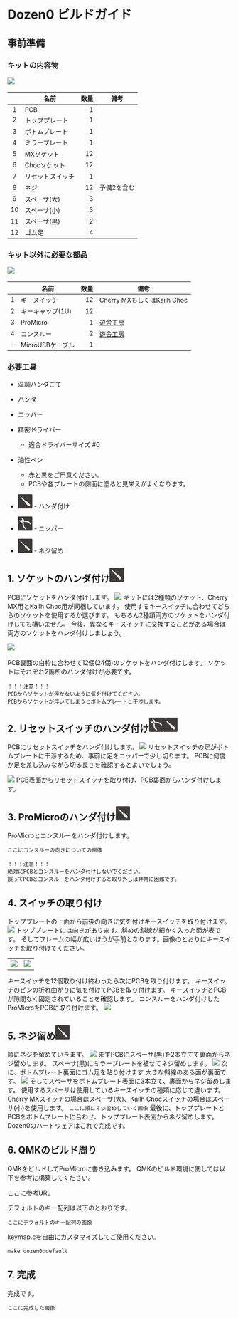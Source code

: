 # Dozen0 ビルドガイド

## 事前準備

### キットの内容物
![](../images/IMG_0008_e.png)

|| 名前 | 数量 | 備考 |
|:---:|---|---:|---|
|1|PCB|1||
|2|トッププレート|1||
|3|ボトムプレート|1||
|4|ミラープレート|1||
|5|MXソケット|12||
|6|Chocソケット|12||
|7|リセットスイッチ|1||
|8|ネジ|12|予備2を含む|
|9|スペーサ(大)|3||
|10|スペーサ(小)|3||
|11|スペーサ(黒)|2||
|12|ゴム足|4|   |

### キット以外に必要な部品
![](../images/IMG_0014_e.png)

|| 名前 | 数量 | 備考 |
|:---:|---|---:|---|
|1|キースイッチ|12|Cherry MXもしくはKailh Choc|
|2|キーキャップ(1U)|12||
|3|ProMicro|1|[遊舎工房][3a9e7862]|
|4|コンスルー|2|[遊舎工房][3a9e7862]|
|-|MicroUSBケーブル|1|   |

[3a9e7862]: https://yushakobo.jp/shop/promicro-spring-pinheader/ "Pro Micro （スプリングピンヘッダ付き） | 遊舎工房"

### 必要工具
- 温調ハンダごて
- ハンダ
- ニッパー
- 精密ドライバー
  - 適合ドライバーサイズ #0
- 油性ペン
  - 赤と黒をご用意ください。
  - PCBや各プレートの側面に塗ると見栄えがよくなります。


- <img src="../images/icon_solder.png" width="32px"> - ハンダ付け
- <img src="../images/icon_nipper.png" width="32px"> - ニッパー
- <img src="../images/icon_screw.png" width="32px"> - ネジ留め


## 1. ソケットのハンダ付け<img src="../images/icon_solder.png" width="32px">
PCBにソケットをハンダ付けします。
![](../images/IMG_0022_e.png)
キットには2種類のソケット、Cherry MX用とKailh Choc用が同梱しています。
使用するキースイッチに合わせてどちらのソケットを使用するか選びます。
もちろん2種類両方のソケットをハンダ付けしても構いません。
今後、異なるキースイッチに交換することがある場合は両方のソケットをハンダ付けしましょう。

![](../images/IMG_0028_e.png)

PCB裏面の白枠に合わせて12個(24個)のソケットをハンダ付けします。
ソケットはそれぞれ2箇所のハンダ付けが必要です。

    ！！！注意！！！
    PCBからソケットが浮かないように気を付けてください。
    PCBからソケットが浮いてしまうとボトムプレートと干渉します。

## 2. リセットスイッチのハンダ付け<img src="../images/icon_nipper.png" width="32px"><img src="../images/icon_solder.png" width="32px">
PCBにリセットスイッチをハンダ付けします。
![](../images/IMG_0033_e.png)
リセットスイッチの足がボトムプレートに干渉するため、事前に足をニッパーで少し切ります。
PCBに何度か足を差し込みながら切る長さを確認するとよいでしょう。

![](../images/IMG_0038_e.png)
PCB表面からリセットスイッチを取り付け、PCB裏面からハンダ付けします。

## 3. ProMicroのハンダ付け<img src="../images/icon_solder.png" width="32px">
ProMicroとコンスルーをハンダ付けします。

`ここにコンスルーの向きについての画像`

    ！！！注意！！！
    絶対にPCBとコンスルーをハンダ付けしないでください。
    誤ってPCBとコンスルーをハンダ付けすると取り外しは非常に困難です。

## 4. スイッチの取り付け
トッププレートの上面から前後の向きに気を付けキースイッチを取り付けます。
![](../images/IMG_0057_e.png)
トッププレートには向きがあります。斜めの斜線が細かく入った面が表です。
そしてフレームの幅が広いほうが手前となります。画像のとおりにキースイッチを取り付けてください。

|||
|---|---|
|![](../images/IMG_0061_e.png)|![](../images/IMG_0065_e.png)|
キースイッチを12個取り付け終わったら次にPCBを取り付けます。
キースイッチのピンの折れ曲がりに気を付けてPCBを取り付けます。
キースイッチとPCBが隙間なく固定されていることを確認します。
コンスルーをハンダ付けしたProMicroをPCBに取り付けます。
![](../images/IMG_0067_e.png)

## 5. ネジ留め<img src="../images/icon_screw.png" width="32px">
順にネジを留めていきます。
![](../images/IMG_0073_e.png)
まずPCBにスペーサ(黒)を2本立てて裏面からネジ留めします。
スペーサ(黒)にミラープレートを被せてネジ留めします。
![](../images/IMG_0112_e.png)
次に、ボトムプレート裏面にゴム足を貼り付けます
大きな斜線のある面が裏面です。
![](../images/IMG_0101_e.png)
そしてスペーサをボトムプレート表面に3本立て、裏面からネジ留めします。
使用するスペーサは使用しているキースイッチの種類に応じて違います。
Cherry MXスイッチの場合はスペーサ(大)、Kailh Chocスイッチの場合はスペーサ(小)を使用します。
`ここに順にネジ留めしていく画像`
最後に、トッププレートとPCBをボトムプレートに合わせ、トッププレート表面からネジ留めします。
Dozen0のハードウェアはこれで完成です。

## 6. QMKのビルド周り
QMKをビルドしてProMicroに書き込みます。
QMKのビルド環境に関しては以下を参考に構築してください。

ここに参考URL

デフォルトのキー配列は以下のとおりです。

`ここにデフォルトのキー配列の画像`

keymap.cを自由にカスタマイズしてご使用ください。

    make dozen0:default

## 7. 完成
完成です。

`ここに完成した画像`
